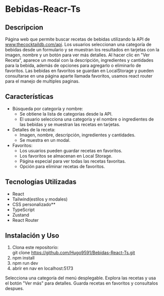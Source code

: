 # Bebidas-Reacr-Ts  

## Descripcion
Página web que permite buscar recetas de bebidas utilizando la API de www.thecocktaildb.com/api. 
Los usuarios seleccionan una categoría de bebidas desde un formulario y se muestran los resultados en tarjetas con la imagen, nombre y un botón para ver más detalles. 
Al hacer clic en "Ver Receta", aparece un modal con la descripción, ingredientes y cantidades para la bebida, además de opciones para agregarlo o eliminarlo de favoritos. 
Las bebidas en favoritos se guardan en LocalStorage y pueden consultarse en una página aparte llamada favoritos, usamos react router para el manejo de multiples paginas. 

## Características  
- Búsqueda por categoría y nombre:  
  - Se obtiene la lista de categorías desde la API.  
  - El usuario selecciona una categoría y el nombre o ingredientes de las bebidas y se muestran las recetas en tarjetas.  
- Detalles de la receta:  
  - Imagen, nombre, descripción, ingredientes y cantidades.  
  - Se muestra en un modal.  
- Favoritos:  
  - Los usuarios pueden guardar recetas en favoritos.  
  - Los favoritos se almacenan en Local Storage.  
  - Página especial para ver todas las recetas favoritas.  
  - Opción para eliminar recetas de favoritos.   

## Tecnologías Utilizadas  
- React  
- Tailwind(estilos y modales)  
- CSS personalizado**  
- TypeScript  
- Zustand
- React Router
  
## Instalación y Uso  
1. Clona este repositorio:  
   git clone https://github.com/Hugo9591/Bebidas-React-Ts.git
2. npm install
3. npm run dev
4. abrir en nav en localhost:5173

Selecciona una categoría del menú desplegable.
Explora las recetas y usa el botón "Ver más" para detalles.
Guarda recetas en favoritos y consultalos despues.
